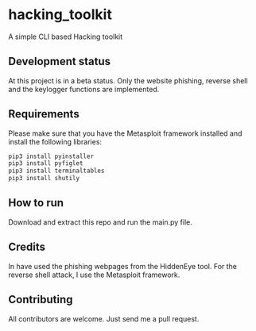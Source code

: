 # hacking_toolkit

A simple CLI based Hacking toolkit

## Development status

At this project is in a beta status. Only the website phishing, reverse shell and the 
 keylogger functions are implemented.

## Requirements

Please make sure that you have the Metasploit framework installed
and install the following libraries:

```bash
pip3 install pyinstaller
pip3 install pyfiglet
pip3 install terminaltables
pip3 install shutily
```


## How to run

Download and extract this repo and run the main.py file.

## Credits

In have used the phishing webpages from the HiddenEye tool.
For the reverse shell attack, I use the Metasploit framework.

## Contributing

All contributors are welcome. Just send me a pull request.

